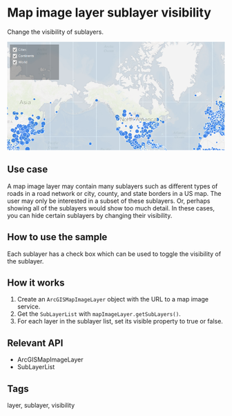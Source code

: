 # Map image layer sublayer visibility

Change the visibility of sublayers.

![Image of map image layer sublayer visibility](MapImageLayerSublayerVisibility.png)

## Use case

A map image layer may contain many sublayers such as different types of roads in a road network or city, county, and state borders in a US map. The user may only be interested in a subset of these sublayers. Or, perhaps showing all of the sublayers would show too much detail. In these cases, you can hide certain sublayers by changing their visibility.

## How to use the sample

Each sublayer has a check box which can be used to toggle the visibility of the sublayer.

## How it works

1.  Create an `ArcGISMapImageLayer` object with the URL to a map image service.
2.  Get the `SubLayerList` with `mapImageLayer.getSubLayers()`.
3.  For each layer in the sublayer list, set its visible property to true or false.

## Relevant API

*   ArcGISMapImageLayer
*   SubLayerList

## Tags

layer, sublayer, visibility
